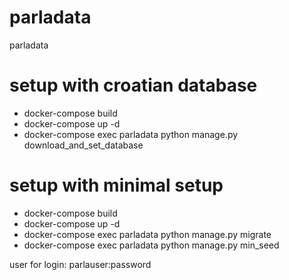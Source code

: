 # parladata
parladata

# setup with croatian database
* docker-compose build
* docker-compose up -d
* docker-compose exec parladata python manage.py download_and_set_database

# setup with minimal setup
* docker-compose build
* docker-compose up -d
* docker-compose exec parladata python manage.py migrate
* docker-compose exec parladata python manage.py min_seed

user for login: parlauser:password


